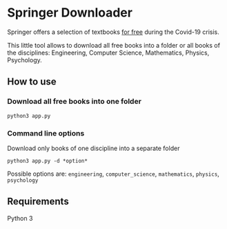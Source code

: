 # Springer Downloader
Springer offers a selection of textbooks [for free](https://link.springer.com/search?facet-content-type=%22Book%22&package=mat-covid19_textbooks) during the Covid-19 crisis.

This little tool allows to download all free books into a folder or all books of the disciplines: Engineering, Computer Science, Mathematics, Physics, Psychology.

## How to use
### Download all free books into one folder
```
python3 app.py
```

### Command line options
Download only books of one discipline into a separate folder
```
python3 app.py -d *option*
```
Possible options are: `engineering`, `computer_science`, `mathematics`, `physics`, `psychology`

## Requirements
Python 3